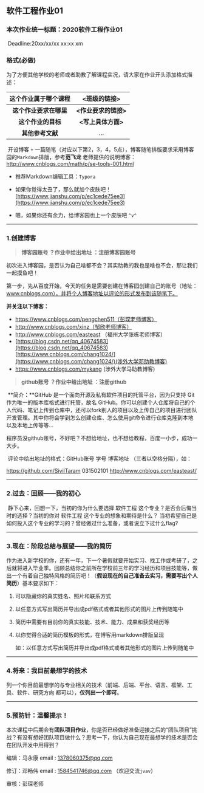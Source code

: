 ## 软件工程作业01

### 本次作业统一标题：**2020软件工程作业01**

​		Deadline:20xx/xx/xx xx:xx xm

### 格式(必做)

​		为了方便其他学校的老师或者助教了解课程实况，请大家在作业开头添加格式描述：

| **这个作业属于哪个课程** |   **<班级的链接>**   |
| :----------------------: | :------------------: |
|  **这个作业要求在哪里**  | **<作业要求的链接>** |
|    **这个作业的目标**    |  **<写上具体方面>**  |
|     **其他参考文献**     |         ...          |

​		开设博客 `+` 一篇随笔（对应以下第2，3，4，5点），博客随笔排版要求采用博客园的`Markdown`排版，参考**范飞龙** 老师提供的说明博客：http://www.cnblogs.com/math/p/se-tools-001.html 

- 推荐Markdown编辑工具：`Typora`

- 如果你觉得太丑了，那么就加个皮肤吧！[https://www.jianshu.com/p/ec1cede75ee3](https://www.jianshu.com/p/ec1cede75ee3)
- 嗯，如果你还有余力，给博客园也上一个皮肤吧 `^v^`

------

### 1.创建博客

> **博客园账号 ？作业中给出地址 ：注册博客园账号**

​		初次进入博客园，是否认为自己啥都不会？其实助教的我也是啥也不会，那让我们一起摸鱼吧！

​		第一步，先从百度开始，今天的任务是需要创建在博客园创建自己的账号（地址：www.cnblogs.com），并将个人博客地址以评论的形式发布到该随笔下。

**并关注以下博客：**

- https://www.cnblogs.com/pengchen511（彭琛老师博客）
- http://www.cnblogs.com/xinz（邹欣老师博客）
- http://www.cnblogs.com/easteast （福州大学张栋老师博客）
- [https://blog.csdn.net/qq_40674583](https://blog.csdn.net/qq_40674583)  [https://www.cnblogs.com/chang1024/](https://www.cnblogs.com/chang1024/)(涉外大学邓助教博客)
- https://www.cnblogs.com/mykang (涉外大学马助教博客)

> **github账号  ？作业中给出地址 ：注册github**

​		**简介：**GitHub 是一个面向开源及私有软件项目的托管平台，因为只支持 Git 作为唯一的版本库格式进行托管，故名 GitHub。你可以创建个人仓库将自己的个人代码、笔记上传到仓库中，还可以fork别人的项目以及上传自己的项目进行团队开发管理。其中你将会学到怎么创建仓库、怎么使用git命令进行仓库克隆到本地以及本地上传等等...

​		程序员没github账号，不好吧？不想给地址，也不想给教程，百度一小步，成功一大步。

​		评论中给出地址的格式：GitHub账号   学号  博客地址 （三者以空格分隔），如：

https://github.com/SivilTaram 031502101 http://www.cnblogs.com/easteast/

------

### 2.过去：回顾——我的初心

​		静下心来，回想一下，当初的你为什么要选择 软件工程 这个专业？是否会后悔当时的选择？当初的你对 软件工程 这个专业的想象和期待是什么？ 当初希望自己是如何投入这个专业的学习的？曾经做过什么准备，或者说立下过什么flag?

------

### 3.现在：阶段总结与展望——我的简历

​		作为进入新学校的你，还有一年，下一个暑假就要开始实习、找工作或考研了，之后就将进入毕业季。回顾总结你之前所在学校前三年的学习经历和项目技能等，做出一个有着自己独特风格的简历吧！（**假设现在的自己准备去实习，需要写出个人简历**）基本要求如下：

1. 可以隐藏你的真实姓名、照片和联系方式

2. 以任意方式写出简历并导出成pdf格式或者其他形式的图片上传到随笔中

3. 简历中需要有目前你的真实技能、技术、能力、成果和获奖经历等

4. 以你觉得合适的简历模板的形式，在博客用markdown排版呈现

   如：以任意方式写出简历并导出成pdf格式或者其他形式的图片上传到随笔中

------

### 4.将来：我目前最想学的技术

​		列一个你目前最想学的与专业相关的技术（前端、后端、平台、语言、框架、工具、软件、研究方向 都可以），**仅列出一个即可**。

------

### 5.预防针：温馨提示！

​		本次课程中后期会有**团队项目作业**，你是否已经做好准备迎接之后的“团队项目”挑战？有没有想好团队项目做什么？思考一下，你认为自己现在最想学的技术是否会在团队开发中用得到？





编辑：马永康 email : 1378060375@qq.com

修订：邓畅伟 email : 1584541746@qq.com （欢迎交流`jvav`）

审核：彭琛老师